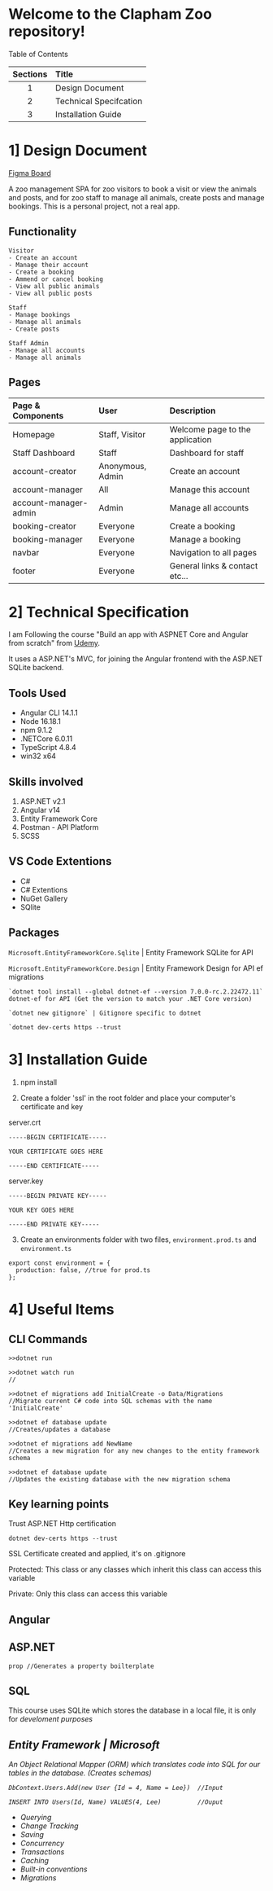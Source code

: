 # Welcome to the Clapham Zoo repository!

Table of Contents

| Sections      | Title                   |
| :-:           | :-                      | 
| 1             | Design Document         |
| 2             | Technical Specifcation  | 
| 3             | Installation Guide      |

# 1] Design Document

[Figma Board](https://www.figma.com/file/ePMEytK5OL7HIHJGDkyXym/Clapham-Zoo?t=kaElhZpqlkEO3UnB-6)

A zoo management SPA for zoo visitors to book a visit or view the animals and posts, and for zoo staff to manage all animals, create posts and manage bookings. This is a personal project, not a real app.


## Functionality

    Visitor
    - Create an account
    - Manage their account
    - Create a booking
    - Ammend or cancel booking
    - View all public animals
    - View all public posts

    Staff
    - Manage bookings
    - Manage all animals
    - Create posts

    Staff Admin
    - Manage all accounts
    - Manage all animals

## Pages

| Page & Components       | User              | Description |
| :-                      | :-                | :-          |
| Homepage                | Staff, Visitor    | Welcome page to the application |
| Staff Dashboard         | Staff             | Dashboard for staff |
| account-creator         | Anonymous, Admin  | Create an account |
| account-manager         | All               | Manage this account |
| account-manager-admin   | Admin             | Manage all accounts |
| booking-creator         | Everyone          | Create a booking |
| booking-manager         | Everyone          | Manage a booking |
| navbar                  | Everyone          | Navigation to all pages |
| footer                  | Everyone          | General links & contact etc... |

# 2] Technical Specification

I am Following the course "Build an app with ASPNET Core and Angular from scratch" from [Udemy](https://www.udemy.com/course/build-an-app-with-aspnet-core-and-angular-from-scratch/).

It uses a ASP.NET's MVC, for joining the Angular frontend with the ASP.NET SQLite backend. 

## Tools Used

- Angular CLI 14.1.1
- Node 16.18.1
- npm 9.1.2
- .NETCore 6.0.11
- TypeScript 4.8.4
- win32 x64

## Skills involved

1. ASP.NET v2.1
2. Angular v14
3. Entity Framework Core
4. Postman - API Platform
5. SCSS

## VS Code Extentions

* C#
* C# Extentions
* NuGet Gallery
* SQlite

## Packages

  `Microsoft.EntityFrameworkCore.Sqlite` | Entity Framework SQLite for API

  `Microsoft.EntityFrameworkCore.Design` | Entity Framework Design for API ef migrations

```console
`dotnet tool install --global dotnet-ef --version 7.0.0-rc.2.22472.11`
dotnet-ef for API (Get the version to match your .NET Core version)

`dotnet new gitignore` | Gitignore specific to dotnet

`dotnet dev-certs https --trust
```

# 3] Installation Guide

1. npm install

2. Create a folder 'ssl' in the root folder and place your computer's certificate and key

server.crt
```CRT
-----BEGIN CERTIFICATE-----

YOUR CERTIFICATE GOES HERE

-----END CERTIFICATE-----
```

server.key
```key
-----BEGIN PRIVATE KEY-----

YOUR KEY GOES HERE

-----END PRIVATE KEY-----

```

3. Create an environments folder with two files, `environment.prod.ts` and `environment.ts`

```TS
export const environment = {
  production: false, //true for prod.ts
};
```


# 4] Useful Items
## CLI Commands

```console
>>dotnet run

>>dotnet watch run
//

>>dotnet ef migrations add InitialCreate -o Data/Migrations 
//Migrate current C# code into SQL schemas with the name 'InitialCreate'

>>dotnet ef database update
//Creates/updates a database                  

>>dotnet ef migrations add NewName
//Creates a new migration for any new changes to the entity framework schema          

>>dotnet ef database update
//Updates the existing database with the new migration schema
```

## Key learning points

Trust ASP.NET Http certification

```console
dotnet dev-certs https --trust
```

SSL Certificate created and applied, it's on .gitignore

Protected: This class or any classes which inherit this class can access this variable

Private: Only this class can access this variable

## Angular

## ASP.NET

```console
prop //Generates a property boilterplate
```

## SQL

This course uses SQLite which stores the database in a local file, it is only for <i>develoment<i/> purposes

## Entity Framework | Microsoft

An Object Relational Mapper (ORM) which translates code into SQL for our tables in the database. (Creates schemas)

```console
DbContext.Users.Add(new User {Id = 4, Name = Lee})  //Input

INSERT INTO Users(Id, Name) VALUES(4, Lee)          //Ouput
```
* Querying
* Change Tracking
* Saving
* Concurrency
* Transactions
* Caching
* Built-in conventions
* Migrations
